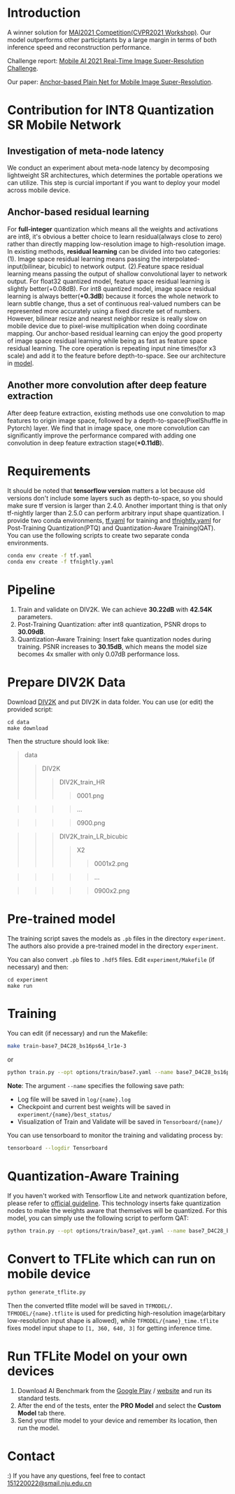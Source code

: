 # Introduction
A winner solution for [MAI2021 Competition(CVPR2021 Workshop)](https://competitions.codalab.org/competitions/28119). Our model outperforms other participtants by a large margin in terms of both inference speed and reconstruction performance. 

Challenge report: [Mobile AI 2021 Real-Time Image Super-Resolution Challenge](https://arxiv.org/pdf/2105.07825.pdf).

Our paper: [Anchor-based Plain Net for Mobile Image Super-Resolution](https://arxiv.org/abs/2105.09750).

# Contribution for INT8 Quantization SR Mobile Network
## Investigation of meta-node latency
We conduct an experiment about meta-node latency by decomposing lightweight SR architectures, which determines the portable operations we can utilize. This step is curcial important if you want to deploy your model across mobile device.

## Anchor-based residual learning


For **full-integer** quantization which means all the weights and activations are int8, it's obvious a better choice to learn residual(always close to zero) rather than directly mapping low-resolution image to high-resolution image. In existing methods, **residual learning** can be divided into two categories: (1). Image space residual learning means passing the interpolated-input(bilinear, bicubic) to network output. (2).Feature space residual learning means passing the output of shallow convolutional layer to network output. For float32 quantized model, feature space residual learning is slightly better(+0.08dB). For int8 quantized model, image space residual learning is always better(**+0.3dB**) because it forces the whole network to learn subtle change, thus a set of continuous real-valued numbers can be represented more accurately using a fixed discrete set of numbers. However, bilinear resize and nearest neighbor resize is really slow on mobile device due to pixel-wise multiplication when doing coordinate mapping. Our anchor-based residual learning can enjoy the good property of image space residual learning while being as fast as feature space residual learning. The core operation is repeating input nine times(for x3 scale) and add it to the feature before depth-to-space. See our architecture in [model](https://github.com/NJU-Jet/SR_Mobile_Quantization/blob/master/solvers/networks/base7.py).


## Another more convolution after deep feature extraction

After deep feature extraction, existing methods use one convolution to map features to origin image space, followed by a depth-to-space(PixelShuffle in Pytorch) layer. We find that in image space, one more convolution can significantly improve the performance compared with adding one convolution in deep feature extraction stage(**+0.11dB**).

# Requirements
It should be noted that **tensorflow version** matters a lot because old versions don't include some layers such as depth-to-space, so you should make sure tf version is larger than 2.4.0. Another important thing is that only tf-nightly larger than 2.5.0 can perform arbitrary input shape quantization. I provide two conda environments, [tf.yaml](https://github.com/NJU-Jet/SR_Mobile_Quantization/blob/master/tf.yaml) for training and [tfnightly.yaml](https://github.com/NJU-Jet/SR_Mobile_Quantization/blob/master/tfnightly.yaml) for Post-Training Quantization(PTQ) and Quantization-Aware Training(QAT). You can use the following scripts to create two separate conda environments.
```bash
conda env create -f tf.yaml
conda env create -f tfnightly.yaml
```

# Pipeline
1. Train and validate on DIV2K. We can achieve **30.22dB** with **42.54K** parameters.
2. Post-Training Quantization: after int8 quantization, PSNR drops to **30.09dB**.
3. Quantization-Aware Training: Insert fake quantization nodes during training. PSNR increases to **30.15dB**, which means the model size becomes 4x smaller with only 0.07dB performance loss.

# Prepare DIV2K Data
Download [DIV2K](https://data.vision.ee.ethz.ch/cvl/DIV2K/) and put DIV2K in data folder. You can use (or edit) the provided script:
```
cd data
make download
```

Then the structure should look like:
> data
>> DIV2K
>>> DIV2K\_train\_HR
>>>> 0001.png

>>>> ...

>>>> 0900.png

>>> DIV2K\_train\_LR\_bicubic
>>>> X2
>>>>> 0001x2.png

>>>>> ...

>>>>> 0900x2.png

# Pre-trained model

The training script saves the models as `.pb` files in the directory `experiment`. The authors also provide a pre-trained model in the directory `experiment`.

You can also convert `.pb` files to `.hdf5` files. Edit `experiment/Makefile` (if necessary) and then:
```
cd experiment
make run
```

# Training

You can edit (if necessary) and run the Makefile:
```bash
make train-base7_D4C28_bs16ps64_lr1e-3
```
or

```bash
python train.py --opt options/train/base7.yaml --name base7_D4C28_bs16ps64_lr1e-3 --scale 3  --bs 16 --ps 64 --lr 1e-3 --gpu_ids 0
```
**Note**: 
The argument ```--name``` specifies the following save path:
* Log file will be saved in ```log/{name}.log```
* Checkpoint and current best weights will be saved in ```experiment/{name}/best_status/```
* Visualization of Train and Validate will be saved in ```Tensorboard/{name}/```

You can use tensorboard to monitor the training and validating process by:
```bash
tensorboard --logdir Tensorboard
```

# Quantization-Aware Training
If you haven't worked with Tensorflow Lite and network quantization before, please refer to [official guideline](https://www.tensorflow.org/model_optimization/guide/quantization/training_example). This technology inserts fake quantization nodes to make the weights aware that themselves will be quantized. For this model, you can simply use the following script to perform QAT:
```bash
python train.py --opt options/train/base7_qat.yaml --name base7_D4C28_bs16ps64_lr1e-3_qat --scale 3  --bs 16 --ps 64 --lr 1e-3 --gpu_ids 0 --qat --qat_path experiment/base7_D4C28_bs16ps64_lr1e-3/best_status
```

# Convert to TFLite which can run on mobile device
``` bash
python generate_tflite.py
```
Then the converted tflite model will be saved in ```TFMODEL/```. ```TFMODEL/{name}.tflite``` is used for predicting high-resolution image(arbitary low-resolution input shape is allowed), while ```TFMODEL/{name}_time.tflite``` fixes model input shape to ```[1, 360, 640, 3]``` for getting inference time.

# Run TFLite Model on your own devices
1. Download AI Benchmark from the [Google Play](https://play.google.com/store/apps/details?id=org.benchmark.demo) / [website](https://polybox.ethz.ch/index.php/s/diruRfJZ4JqS4tZ) and run its standard tests.
2. After the end of the tests, enter the **PRO Model** and select the **Custom Model** tab there.
3. Send your tflite model to your device and remember its location, then run the model.

# Contact
:) If you have any questions, feel free to contact 151220022@smail.nju.edu.cn
